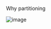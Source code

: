 
Why partitioning

![image](https://user-images.githubusercontent.com/38088886/110894757-554fff00-82f0-11eb-9f10-8b4a043557d2.png)
